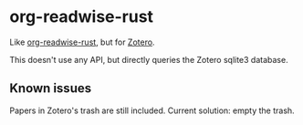 # org-readwise-rust

Like [org-readwise-rust](https://github.com/timothee-chauvin/org-readwise-rust), but for [Zotero](https://www.zotero.org/).

This doesn't use any API, but directly queries the Zotero sqlite3 database.

## Known issues
Papers in Zotero's trash are still included. Current solution: empty the trash.
